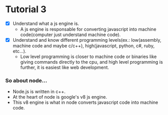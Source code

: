 # Tutorial 3

  - [x] Understand what a js engine is.
    - A js engine is responsable for converting javascript into machine code(computer just understand machine code).
  - [x] Understand and know different programming levels(ex.: low(assembly, machine code and maybe c/c++), high(javascript, python, c#, ruby, etc...).
    - Low level programming is closer to machine code or binaries like giving commands directly to the cpu, and high level programming is further, it is easiest like web development.


### So about node...
  - Node.js is written in c++.
  - At the heart of node is google's v8 js engine.
  - This v8 engine is what in node converts javascript code into machine code.
